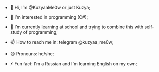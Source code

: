 - 👋 Hi, I’m @KuzyaaMe0w or just Kuzya;
- 👀 I’m interested in programming (C#);
- 🌱 I’m currently learning at school and trying to combine this with self-study of programming;
  
- 📫 How to reach me in: telegram @kuzyaa_me0w;
- 😄 Pronouns: he/she;
- ⚡ Fun fact: I'm a Russian and I'm learning English on my own;

<!---
KuzyaaMe0w/KuzyaaMe0w is a ✨ special ✨ repository because its `README.md` (this file) appears on your GitHub profile.
You can click the Preview link to take a look at your changes.
--->
